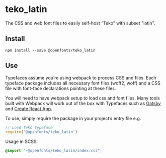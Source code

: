 
# teko_latin

The CSS and web font files to easily self-host “Teko” with subset "latin".

## Install

`npm install --save @openfonts/teko_latin`

## Use

Typefaces assume you’re using webpack to process CSS and files. Each typeface
package includes all necessary font files (woff2, woff) and a CSS file with
font-face declarations pointing at these files.

You will need to have webpack setup to load css and font files. Many tools built
with Webpack will work out of the box with Typefaces such as [Gatsby](https://github.com/gatsbyjs/gatsby)
and [Create React App](https://github.com/facebookincubator/create-react-app).

To use, simply require the package in your project’s entry file e.g.

```javascript
// Load Teko typeface
require('@openfonts/teko_latin')
```

Usage in SCSS:
```scss
@import "~@openfonts/teko_latin/index.css";
```
